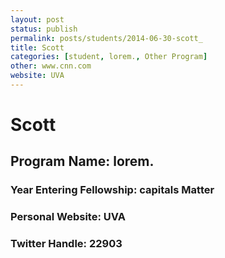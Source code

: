 ```yaml
---
layout: post
status: publish
permalink: posts/students/2014-06-30-scott_
title: Scott 
categories: [student, lorem., Other Program]
other: www.cnn.com
website: UVA
---
```

# Scott 

## Program Name: lorem.
### Year Entering Fellowship:  capitals Matter
### Personal Website:  UVA
### Twitter Handle:  22903
  